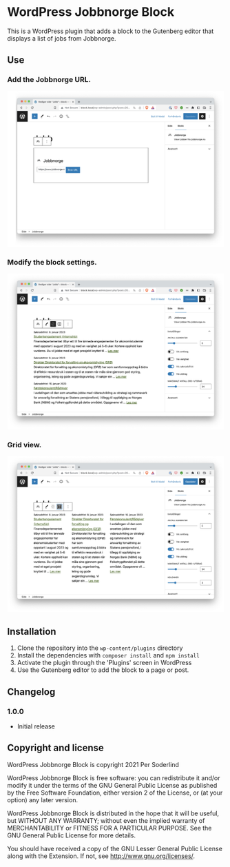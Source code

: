 # WordPress Jobbnorge Block

This is a WordPress plugin that adds a block to the Gutenberg editor that displays a list of jobs from Jobbnorge.

## Use

### Add the Jobbnorge URL.

[![Add the Jobbnorge URL.](.wordpress-org/screenshot-1.png)](.wordpress-org/screenshot-1.png)

### Modify the block settings.

[![Modify the block settings.](.wordpress-org/screenshot-2.png)](.wordpress-org/screenshot-2.png)

### Grid view.

[![Grid view.](.wordpress-org/screenshot-3.png)](.wordpress-org/screenshot-3.png)

## Installation

1. Clone the repository into the `wp-content/plugins` directory
2. Install the dependencies with `composer install` and `npm install`
3. Activate the plugin through the 'Plugins' screen in WordPress
4. Use the Gutenberg editor to add the block to a page or post.

## Changelog

### 1.0.0

-   Initial release

## Copyright and license

WordPress Jobbnorge Block is copyright 2021 Per Soderlind

WordPress Jobbnorge Block is free software: you can redistribute it and/or modify it under the terms of the GNU General Public License as published by the Free Software Foundation, either version 2 of the License, or (at your option) any later version.

WordPress Jobbnorge Block is distributed in the hope that it will be useful, but WITHOUT ANY WARRANTY; without even the implied warranty of MERCHANTABILITY or FITNESS FOR A PARTICULAR PURPOSE. See the GNU General Public License for more details.

You should have received a copy of the GNU Lesser General Public License along with the Extension. If not, see http://www.gnu.org/licenses/.
